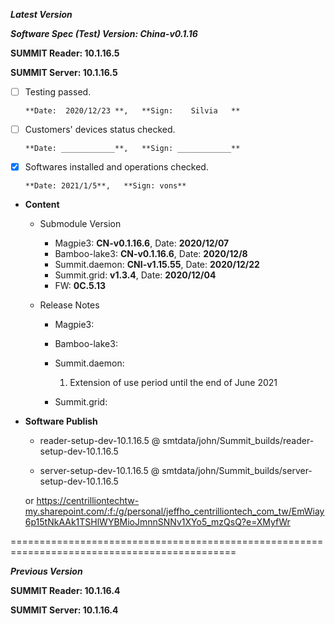 



***Latest Version***

***Software Spec (Test) Version: China-v0.1.16***

**SUMMIT Reader: 10.1.16.5**

**SUMMIT Server: 10.1.16.5**

* [ ] Testing passed.

      **Date:  2020/12/23 **,   **Sign:    Silvia   **

* [ ] Customers' devices status checked.

      **Date: ____________**,   **Sign: ____________**

* [x] Softwares installed and operations checked.

      **Date: 2021/1/5**,   **Sign: vons**

*  **Content**  
    *  Submodule Version  
        *  Magpie3: **CN-v0.1.16.6**,          Date: **2020/12/07**  
        *  Bamboo-lake3: **CN-v0.1.16.6**,          Date: **2020/12/8**  
        *  Summit.daemon: **CNI-v1.15.55**,          Date: **2020/12/22**  
        *  Summit.grid: **v1.3.4**,          Date: **2020/12/04**  
        *  FW: **0C.5.13**

    *  Release Notes  
        *  Magpie3:
  
        *  Bamboo-lake3:
  
        *  Summit.daemon:  
            1. Extension of use period until the end of June 2021
  
        *  Summit.grid:
  
* **Software Publish** 

    * reader-setup-dev-10.1.16.5 @ smtdata/john/Summit_builds/reader-setup-dev-10.1.16.5

    * server-setup-dev-10.1.16.5 @ smtdata/john/Summit_builds/server-setup-dev-10.1.16.5

    or https://centrilliontechtw-my.sharepoint.com/:f:/g/personal/jeffho_centrilliontech_com_tw/EmWiay6p15tNkAAk1TSHlWYBMioJmnnSNNv1XYo5_mzQsQ?e=XMyfWr

=============================================================================================

***Previous Version***

**SUMMIT Reader: 10.1.16.4**

**SUMMIT Server: 10.1.16.4**
